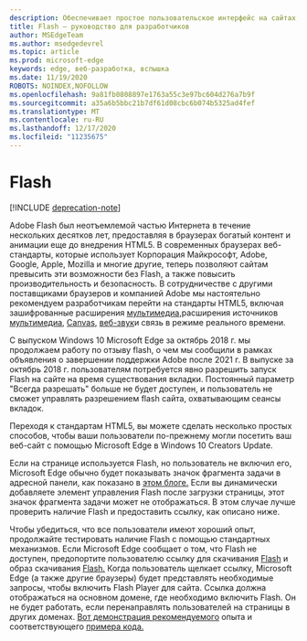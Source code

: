 ```yaml
---
description: Обеспечивает простое пользовательское интерфейс на сайтах, требующих Adobe Flash.
title: Flash — руководство для разработчиков
author: MSEdgeTeam
ms.author: msedgedevrel
ms.topic: article
ms.prod: microsoft-edge
keywords: edge, веб-разработка, вспышка
ms.date: 11/19/2020
ROBOTS: NOINDEX,NOFOLLOW
ms.openlocfilehash: 9a81fb0808897e1763a55c3e97bc604d276a7b9f
ms.sourcegitcommit: a35a6b5bbc21b7df61d08cbc6b074b5325ad4fef
ms.translationtype: MT
ms.contentlocale: ru-RU
ms.lasthandoff: 12/17/2020
ms.locfileid: "11235675"
---
```

# Flash  

[!INCLUDE [deprecation-note](../../includes/legacy-edge-note.md)]  

Adobe Flash был неотъемлемой частью Интернета в течение нескольких десятков лет, предоставляя в браузерах богатый контент и анимации еще до внедрения HTML5.  В современных браузерах веб-стандарты, которые использует Корпорация Майкрософт, Adobe, Google, Apple, Mozilla и многие другие, теперь позволяют сайтам превысить эти возможности без Flash, а также повысить производительность и безопасность.  В сотрудничестве с другими поставщиками браузеров и компанией Adobe мы настоятельно рекомендуем разработчикам перейти на стандарты HTML5, включая зашифрованные расширения [мультимедиа,](https://developer.microsoft.com/microsoft-edge/platform/status/encryptedmediaextensions)расширения источников [мультимедиа,](https://developer.microsoft.com/microsoft-edge/platform/status/mediasourceextensions) [Canvas,](https://developer.microsoft.com/microsoft-edge/platform/status/canvas) [веб-звук](https://developer.microsoft.com/microsoft-edge/platform/status/webrtcobjectrtcapi)и связь в режиме реального времени. [](https://developer.microsoft.com/microsoft-edge/platform/status/webaudioapi)  

С выпуском Windows 10 Microsoft Edge за октябрь 2018 г. мы [](https://theblog.adobe.com/adobe-flash-update) продолжаем работу по отзыву flash, о чем мы сообщили в рамках объявления о завершении поддержки Adobe после 2021 г. [](https://blogs.windows.com/msedgedev/2017/07/25)  В выпуске за октябрь 2018 г. пользователям потребуется явно разрешить запуск Flash на сайте на время существования вкладки.  Постоянный параметр "Всегда разрешать" больше не будет доступен, и пользователь не сможет управлять разрешением flash сайта, охватывающим сеансы вкладок.  

Переходя к стандартам HTML5, вы можете сделать несколько простых способов, чтобы ваши пользователи по-прежнему могли посетить ваш веб-сайт с помощью Microsoft Edge в Windows 10 Creators Update.  

Если на странице используется Flash, но пользователь не включил его, Microsoft Edge обычно будет показывать значок фрагмента задачи в адресной панели, как показано в [этом блоге.](https://blogs.windows.com/msedgedev/2016/12/14)  Если вы динамически добавляете элемент управления Flash после загрузки страницы, этот значок фрагмента задачи может не отображаться.  В этом случае лучше проверить наличие Flash и предоставить ссылку, как описано ниже.  

Чтобы убедиться, что все пользователи имеют хороший опыт, продолжайте тестировать наличие Flash с помощью стандартных механизмов.  Если Microsoft Edge сообщает о том, что Flash не доступен, предопортите пользователю ссылку для скачивания [Flash](http://get.adobe.com/flashplayer) и образ скачивания [Flash.](http://www.adobe.com/legal/permissions/icons-web-logos.html#flashplayer)  Когда пользователь щелкает ссылку, Microsoft Edge \(а также другие браузеры\) будет представлять необходимые запросы, чтобы включить Flash Player для сайта.  Ссылка должна отображаться на основном домене, где необходимо включить Flash.  Он не будет работать, если перенаправлять пользователей на страницы в других доменах.  [Вот демонстрация рекомендуемого](https://microsoftedge.github.io/MicrosoftEdge-Documentation/flashclicktorun) опыта и соответствующего [примера кода.](https://github.com/MicrosoftEdge/MicrosoftEdge-Documentation/tree/master/docs/flashclicktorun)  

